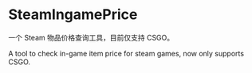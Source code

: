 SteamIngamePrice
======

一个 Steam 物品价格查询工具，目前仅支持 CSGO。

A tool to check in-game item price for steam games, now only supports CSGO.
